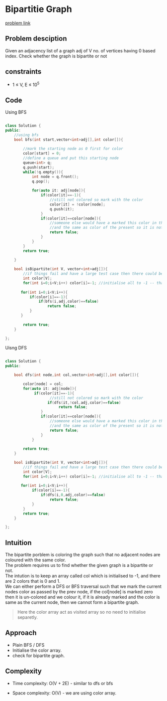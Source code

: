 # Bipartitie Graph

[problem link](https://www.geeksforgeeks.org/problems/bipartite-graph/1)

## Problem desciption
Given an adjacency list of a graph adj of V no. of vertices having 0 based index. Check whether the graph is bipartite or not 

## constraints
* 1 ≤ V, E ≤ 10<sup>5


## Code

Using BFS
```cpp

class Solution {
public:
    //using bfs 
    bool bfs(int start,vector<int>adj[],int color[]){
        
        //mark the starting node as 0 first for color 
        color[start] = 0;
        //define a queue and put this starting node
        queue<int> q;
        q.push(start);
        while(!q.empty()){
            int node = q.front();
            q.pop();
            
            for(auto it: adj[node]){
                if(color[it]==-1){
                    //still not colored so mark with the color 
                    color[it] = !color[node];
                    q.push(it);
                }
                if(color[it]==color[node]){
                    //someone else would have a marked this color in the loop 
                    //and the same as color of the present so it is not biapritie graph
                    return false;
                }
            }
        }
        return true;
        
    }

	bool isBipartite(int V, vector<int>adj[]){
	    //if things fail and have a large test case then there could be multiple components 
	    int color[V];
	    for(int i=0;i<V;i++) color[i]=-1; //initialise all to -1 -- that is not coloured iniitally
	    
	   for(int i=0;i<V;i++){
	       if(color[i]==-1){
	           if(bfs(i,adj,color)==false)
	               return false;
	       }
	   }
	   
	    return true;
	}

};

```

Uisng DFS

```cpp

class Solution {
public:

    bool dfs(int node,int col,vector<int>adj[],int color[]){

        color[node] = col;
        for(auto it: adj[node]){
             if(color[it]==-1){
                    //still not colored so mark with the color
                   if(dfs(it,!col,adj,color)==false)
                        return false;
                }
                if(color[it]==color[node]){
                    //someone else would have a marked this color in the loop 
                    //and the same as color of the present so it is not biapritie graph
                    return false;
                }
            }
        
        return true;
    }

	bool isBipartite(int V, vector<int>adj[]){
	    //if things fail and have a large test case then there could be multiple components 
	    int color[V];
	    for(int i=0;i<V;i++) color[i]=-1; //initialise all to -1 -- that is not coloured iniitally
	   
	   for(int i=0;i<V;i++){
	        if(color[i]==-1){
	            if(dfs(i,0,adj,color)==false)
	                return false;
	        }
	    }
	    return true;
	}

};

```

## Intuition
The bipartite porblem is coloring the graph such that no adjacent nodes are coloured with the same color. <br>
The problem requires us to find whether the given graph is a bipartite or not. <br>
The intution is to keep an array called col which is initialised to -1, and there are 2 colors that is 0 and 1.
<br>
We can either perform a DFS or BFS traversal such that we mark the current nodes color as passed by the prev node, if the col[node] is marked zero then it is un-colored and we colour it, if it is already marked and the color is same as the current node, then we cannot form a bipartite graph.
> Here the color array act as visited array so no need to initialise separetly.


## Approach
* Plain BFS / DFS
* Initialise the color array.
* check for bipartite graph. 

## Complexity
- Time complexity: O(V + 2E) - similar to dfs or bfs 


- Space complexity: O(V) - we are using color array.
